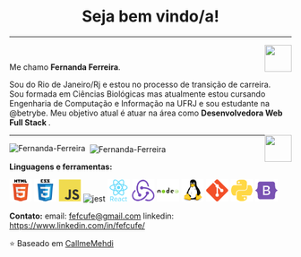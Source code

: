 <h1 align="center"> Seja bem vindo/a! </h1>
<hr />
<a href="https://github.com/fefcufe" target="_blank">
  <img align="right" src="https://cdn.iconscout.com/icon/free/png-256/github-108-438008.png" width="48px" height="48px">
</a><br />
<p align="left" >
Me chamo <b> Fernanda Ferreira</b>.
</p>
<p align="left" >
Sou do Rio de Janeiro/Rj e estou no processo de transição de carreira.<br />
Sou formada em Ciências Biológicas mas atualmente estou cursando Engenharia de 
Computação e Informação na UFRJ e sou estudante na @betrybe. Meu objetivo atual é atuar na área como <b> Desenvolvedora Web Full Stack </b>. <br> 
</p>
<a href="https://www.linkedin.com/in/fefcufe/" target="_blank">
  <img align="right" src="https://i.ibb.co/Kx2GSrT/linkedin.png" width="48px" height="48px">
</a>

<hr />

<p>
  <img align="left" src="https://github-readme-stats.vercel.app/api/top-langs/?username=fefcufe&layout=compact&theme=graywhite&title_color=268bd2" alt="Fernanda-Ferreira" />
</p>
<p>&nbsp;
  <img align="center" src="https://github-readme-stats.vercel.app/api?username=fefcufe&count_private=true&show_icons=true&theme=graywhite&icon_color=268bd2&title_color=268bd2" alt="Fernanda-Ferreira" />
</p>

**Linguagens e ferramentas:**  

<p align="left">
<img src="https://raw.githubusercontent.com/devicons/devicon/master/icons/html5/html5-original-wordmark.svg" alt="html5" width="40" height="40"/> 
<img src="https://raw.githubusercontent.com/devicons/devicon/master/icons/css3/css3-original-wordmark.svg" alt="css3" width="40" height="40"/> 
<img src="https://raw.githubusercontent.com/devicons/devicon/master/icons/javascript/javascript-original.svg" alt="javascript" width="40" height="40"/> 
<img src="https://www.learnstorybook.com/intro-to-storybook/logo-jest.png" alt="jest" width="40" height="40" />
<img src="https://raw.githubusercontent.com/devicons/devicon/master/icons/react/react-original-wordmark.svg" alt="react" width="40" height="40"/> 
<img src="https://raw.githubusercontent.com/devicons/devicon/master/icons/redux/redux-original.svg" alt="redux" width="40" height="40"/> 
<img src="https://raw.githubusercontent.com/devicons/devicon/master/icons/nodejs/nodejs-original-wordmark.svg" alt="nodejs" width="40" height="40"/> 
<img src="https://raw.githubusercontent.com/devicons/devicon/master/icons/linux/linux-original.svg" alt="linux" width="40" height="40" />
<img src="https://raw.githubusercontent.com/devicons/devicon/master/icons/git/git-original.svg" alt="git" width="40" height="40"/> 
<img src="https://raw.githubusercontent.com/devicons/devicon/master/icons/python/python-plain.svg" alt="Python" width="40" height="40" />
<img src="https://raw.githubusercontent.com/devicons/devicon/master/icons/bootstrap/bootstrap-plain.svg" alt="Bootstrap" width="40" height="40" />

**Contato:** 
  email: fefcufe@gmail.com
  linkedin: https://www.linkedin.com/in/fefcufe/
  
  
⭐️ Baseado em [CallmeMehdi](https://github.com/CallmeMehdi)

